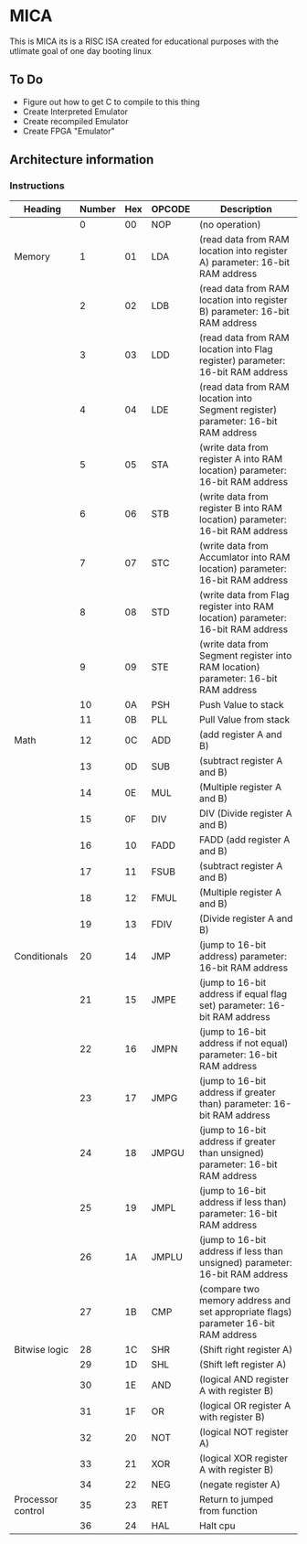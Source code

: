 # MICA
This is MICA its is a RISC ISA created for educational purposes with the utlimate goal of one day booting linux 

## To Do
* Figure out how to get C to compile to this thing
* Create Interpreted Emulator
* Create recompiled Emulator
* Create FPGA "Emulator"

## Architecture information
### Instructions
| Heading           | Number | Hex | OPCODE | Description                                                                           |
|-------------------|--------|-----|--------|---------------------------------------------------------------------------------------|
|                   | 0      | 00  | NOP    | (no operation)                                                                        |
| Memory            | 1      | 01  | LDA    | (read data from RAM location into register A) parameter: 16-bit RAM   address         |
|                   | 2      | 02  | LDB    | (read data from RAM location into register B) parameter: 16-bit RAM   address         |
|                   | 3      | 03  | LDD    | (read data from RAM location into Flag register) parameter: 16-bit RAM   address      |
|                   | 4      | 04  | LDE    | (read data from RAM location into Segment register) parameter: 16-bit RAM   address   |
|                   | 5      | 05  | STA    | (write data from register A into RAM location) parameter: 16-bit RAM   address        |
|                   | 6      | 06  | STB    | (write data from register B into RAM location) parameter: 16-bit RAM   address        |
|                   | 7      | 07  | STC    | (write data from Accumlator into RAM location) parameter: 16-bit RAM   address        |
|                   | 8      | 08  | STD    | (write data from Flag register into RAM location) parameter: 16-bit RAM   address     |
|                   | 9      | 09  | STE    | (write data from Segment register into RAM location) parameter: 16-bit   RAM address  |
|                   | 10     | 0A  | PSH    | Push Value to stack                                                                   |
|                   | 11     | 0B  | PLL    | Pull Value from stack                                                                 |
| Math              | 12     | 0C  | ADD    | (add register A and B)                                                                |
|                   | 13     | 0D  | SUB    | (subtract register A and B)                                                           |
|                   | 14     | 0E  | MUL    | (Multiple register A and B)                                                           |
|                   | 15     | 0F  | DIV    | DIV (Divide register A and B)                                                         |
|                   | 16     | 10  | FADD   | FADD (add register A and B)                                                           |
|                   | 17     | 11  | FSUB   | (subtract register A and B)                                                           |
|                   | 18     | 12  | FMUL   | (Multiple register A and B)                                                           |
|                   | 19     | 13  | FDIV   | (Divide register A and B)                                                             |
| Conditionals      | 20     | 14  | JMP    | (jump to 16-bit address) parameter: 16-bit RAM address                                |
|                   | 21     | 15  | JMPE   | (jump to 16-bit address if equal flag set) parameter: 16-bit RAM address              |
|                   | 22     | 16  | JMPN   | (jump to 16-bit address if not equal) parameter: 16-bit RAM address                   |
|                   | 23     | 17  | JMPG   | (jump to 16-bit address if greater than) parameter: 16-bit RAM address                |
|                   | 24     | 18  | JMPGU  | (jump to 16-bit address if greater than unsigned) parameter: 16-bit RAM   address     |
|                   | 25     | 19  | JMPL   | (jump to 16-bit address if less than) parameter: 16-bit RAM address                   |
|                   | 26     | 1A  | JMPLU  | (jump to 16-bit address if less than unsigned) parameter: 16-bit RAM   address        |
|                   | 27     | 1B  | CMP    | (compare two memory address and set appropriate flags) parameter 16-bit   RAM address |
| Bitwise logic     | 28     | 1C  | SHR    | (Shift right register A)                                                              |
|                   | 29     | 1D  | SHL    | (Shift left register A)                                                               |
|                   | 30     | 1E  | AND    | (logical AND register A with register B)                                              |
|                   | 31     | 1F  | OR     | (logical OR register A with register B)                                               |
|                   | 32     | 20  | NOT    | (logical NOT register A)                                                              |
|                   | 33     | 21  | XOR    | (logical XOR register A with register B)                                              |
|                   | 34     | 22  | NEG    | (negate register A)                                                                   |
| Processor control | 35     | 23  | RET    | Return to jumped from function                                                        |
|                   | 36     | 24  | HAL    | Halt cpu                                                                              |